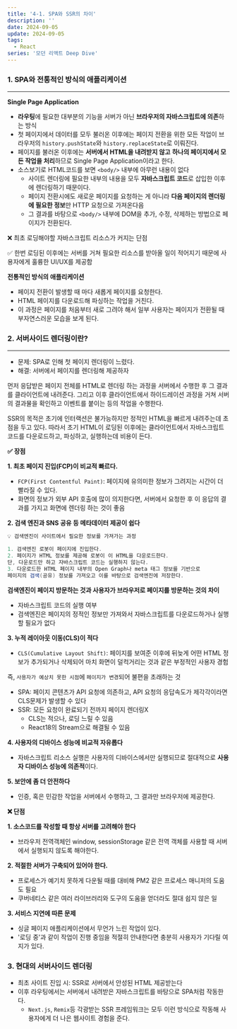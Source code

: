 ```yaml
---
title: '4-1. SPA와 SSR의 차이'
description: ''
date: 2024-09-05
update: 2024-09-05
tags:
  - React
series: '모던 리액트 Deep Dive'
---
```


### 1. SPA와 전통적인 방식의 애플리케이션

---

**Single Page Application**

- **라우팅**에 필요한 대부분의 기능을 서버가 아닌 **브라우저의 자바스크립트에 의존**하는 방식
- 첫 페이지에서 데이터를 모두 불러온 이후에는 페이지 전환을 위한 모든 작업이 브라우저의 `history.pushState`와 `history.replaceState`로 이뤄진다.
- 페이지를 불러온 이후에는 **서버에서 HTML을 내려받지 않고** **하나의 페이지에서 모든 작업을 처리**하므로 Single Page Application이라고 한다.
- 소스보기로 HTML코드를 보면 `<body/>` 내부에 아무런 내용이 없다
  - 사이트 렌더링에 필요한 내부의 내용을 모두 **자바스크립트 코드**로 삽입한 이후에 렌더링하기 때문이다.
  - 페이지 전환시에도 새로운 페이지를 요청하는 게 아니라 **다음 페이지의 렌더링에 필요한 정보**만 HTTP 요청으로 가져온다음
  - 그 결과를 바탕으로 `<body/>` 내부에 DOM을 추가, 수정, 삭제하는 방법으로 페이지가 전환된다.

❌ 최초 로딩해야할 자바스크립트 리소스가 커지는 단점

✅ 한번 로딩된 이후에는 서버를 거쳐 필요한 리소스를 받아올 일이 적어지기 때문에 사용자에게 훌륭한 UI/UX를 제공함

**전통적인 방식의 애플리케이션**

- 페이지 전환이 발생할 때 마다 새롭게 페이지를 요청한다.
- HTML 페이지를 다운로드해 파싱하는 작업을 거친다.
- 이 과정은 페이지를 처음부터 새로 그려야 해서 일부 사용자는 페이지가 전환될 때 부자연스러운 모습을 보게 된다.

### 2. 서버사이드 렌더링이란?

---

- 문제: SPA로 인해 첫 페이지 렌더링이 느렸다.
- 해결: 서버에서 페이지를 렌더링해 제공하자

먼저 응답받은 페이지 전체를 HTML로 렌더링 하는 과정을 서버에서 수행한 후 그 결과를 클라이언트에 내려준다.
그리고 이후 클라이언트에서 하이드레이션 과정을 거쳐 서버의 결과물을 확인하고 이벤트를 붙이는 등의 작업을 수행한다.

SSR의 목적은 초기에 인터랙션은 불가능하지만 정적인 HTML을 빠르게 내려주는데 초점을 두고 있다.
따라서 초기 HTML이 로딩된 이후에는 클라이언트에서 자바스크립트 코드를 다운로드하고, 파싱하고, 실행하는데 비용이 든다.

**✅ 장점**

**1. 최초 페이지 진입(FCP)이 비교적 빠르다.**

- `FCP(First Contentful Paint)`: 페이지에 유의미한 정보가 그려지는 시간이 더 빨라질 수 있다.
- 화면의 정보가 외부 API 호출에 많이 의지한다면, 서버에서 요청한 후 이 응답의 결과를 가지고 화면에 렌더링 하는 것이 좋음

**2. 검색 엔진과 SNS 공유 등 메타데이터 제공이 쉽다**

```cs
💡 검색엔진이 사이트에서 필요한 정보를 가져가는 과정

1. 검색엔진 로봇이 페이지에 진입한다.
2. 페이지가 HTML 정보를 제공해 로봇이 이 HTML을 다운로드한다.
단, 다운로드만 하고 자바스크립트 코드는 실행하지 않는다.
3. 다운로드한 HTML 페이지 내부의 Open Graph나 meta 태그 정보를 기반으로
페이지의 검색(공유) 정보를 가져오고 이를 바탕으로 검색엔진에 저장한다.
```

**검색엔진이 페이지 방문하는 것과 사용자가 브라우저로 페이지를 방문하는 것의 차이**

- 자바스크립트 코드의 실행 여부
- 검색엔진은 페이지의 정적인 정보만 가져와서 자바스크립트를 다운로드하거나 실행할 필요가 없다

**3. 누적 레이아웃 이동(CLS)이 적다**

- `CLS(Cumulative Layout Shift)`: 페이지를 보여준 이후에 뒤늦게 어떤 HTML 정보가 추가되거나 삭제되어 마치 화면이 덜컥거리는 것과 같은 부정적인 사용자 경험

즉, `사용자가 예상치 못한 시점`에 `페이지가 변경`되어 불편을 초래하는 것

- SPA: 페이지 콘텐츠가 API 요청에 의존하고, API 요청의 응답속도가 제각각이라면 CLS문제가 발생할 수 있다
- SSR: 모든 요청이 완료되기 전까지 페이지 렌더링X
  - CLS는 적으나, 로딩 느릴 수 있음
  - React18의 Stream으로 해결될 수 있음

**4. 사용자의 디바이스 성능에 비교적 자유롭다**

- 자바스크립트 리소스 실행은 사용자의 디바이스에서만 실행되므로 절대적으로 **사용자 디바이스 성능에 의존적**이다.

**5. 보안에 좀 더 안전하다**

- 인증, 혹은 민감한 작업을 서버에서 수행하고, 그 결과만 브라우저에 제공한다.

**❌ 단점**

**1. 소스코드를 작성할 때 항상 서버를 고려해야 한다**

- 브라우저 전역객체인 window, sessionStorage 같은 전역 객체를 사용할 때 서버에서 실행되지 않도록 해야한다.

**2. 적절한 서버가 구축되어 있어야 한다.**

- 프로세스가 예기치 못하게 다운될 때를 대비해 PM2 같은 프로세스 매니저의 도움도 필요
- 쿠버네티스 같은 여러 라이브러리와 도구의 도움을 얻더라도 절대 쉽지 않은 일

**3. 서비스 지연에 따른 문제**

- 싱글 페이지 애플리케이션에서 무언가 느린 작업이 있다.
- '로딩 중'과 같이 작업이 진행 중임을 적절히 안내한다면 충분히 사용자가 기다릴 여지가 있다.

### 3. 현대의 서버사이드 렌더링

- 최초 사이트 진입 시: SSR로 서버에서 안성된 HTML 제공받는다
- 이후 라우팅에서는 서버에서 내려받은 자바스크립트를 바탕으로 SPA처럼 작동한다.
  - `Next.js`, `Remix`등 각광받는 SSR 프레임워크는 모두 이런 방식으로 작동해 사용자에게 더 나은 웹사이트 경험을 준다.
